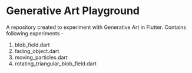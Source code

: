 # Generative Art Playground

A repository created to experiment with Generative Art in Flutter. Contains following experiments - 

1. blob_field.dart
2. fading_object.dart
3. moving_particles.dart
4. rotating_triangular_blob_field.dart

